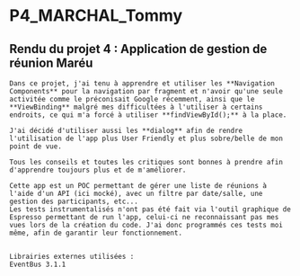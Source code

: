 # P4_MARCHAL_Tommy
## Rendu du projet 4 : Application de gestion de réunion Maréu

    Dans ce projet, j'ai tenu à apprendre et utiliser les **Navigation Components** pour la navigation par fragment et n'avoir qu'une seule activitée comme le préconisait Google récemment, ainsi que le **ViewBinding** malgré mes difficultées à l'utiliser à certains endroits, ce qui m'a forcé à utiliser **findViewById();** à la place.

    J'ai décidé d'utiliser aussi les **dialog** afin de rendre l'utilisation de l'app plus User Friendly et plus sobre/belle de mon point de vue.

    Tous les conseils et toutes les critiques sont bonnes à prendre afin d'apprendre toujours plus et de m'améliorer. 

    Cette app est un POC permettant de gérer une liste de réunions à l'aide d'un API (ici mocké), avec un filtre par date/salle, une gestion des participants, etc...
    Les tests instrumentalisés n'ont pas été fait via l'outil graphique de Espresso permettant de run l'app, celui-ci ne reconnaissant pas mes vues lors de la création du code. J'ai donc programmés ces tests moi même, afin de garantir leur fonctionnement.


    Librairies externes utilisées :
    EventBus 3.1.1
